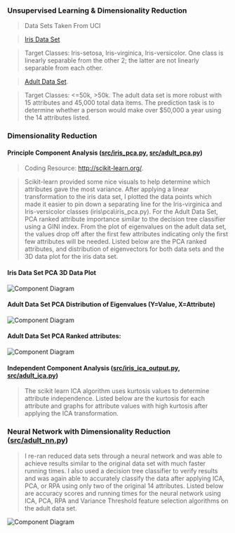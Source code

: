 ### Unsupervised Learning & Dimensionality Reduction 

> Data Sets Taken From UCI 

> <a href="https://archive.ics.uci.edu/ml/datasets/Iris">Iris Data Set</a>

> Target Classes: Iris-setosa,  Iris-virginica,  Iris-versicolor. One class is linearly separable from the other 2; the latter are not linearly separable from each other. 

> <a href="https://archive.ics.uci.edu/ml/datasets/Adult">Adult Data Set</a>. 

> Target Classes: <=50k, >50k.  The adult data set is more robust with 15 attributes and 45,000 total data items.   The prediction task is to determine whether a person would make over $50,000 a year using the 14 attributes listed.  

### Dimensionality Reduction

#### Principle Component Analysis (<a href="https://github.com/jlm429/UnsupervisedLearning/blob/master/src/iris_pca.py">src/iris_pca.py</a>, <a href="https://github.com/jlm429/UnsupervisedLearning/blob/master/src/adult_pca.py">src/adult_pca.py</a>) 

> Coding Resource: <a href="http://scikit-learn.org/stable/"> http://scikit-learn.org/</a>.  

> Scikit-learn provided some nice visuals to help determine which attributes gave the most variance.  After applying a linear transformation to the iris data set, I plotted the data points which made it easier to pin down a separating line for the Iris-virginica and Iris-versicolor classes (iris\pca\iris_pca.py).  For the Adult Data Set, PCA ranked attribute importance similar to the decision tree classifier using a GINI index.  From the plot of eigenvalues on the adult data set, the values drop off after the first few attributes indicating only the first few attributes will be needed.   Listed below are the PCA ranked attributes, and distribution of eigenvectors for both data sets and the 3D data plot for the iris data set.  

#### Iris Data Set PCA 3D Data Plot

![Component Diagram](https://github.com/jlm429/UnsupervisedLearning/blob/master/images/IRISPCAplot.png)

#### Adult Data Set PCA Distribution of Eigenvalues (Y=Value, X=Attribute)

![Component Diagram](https://github.com/jlm429/UnsupervisedLearning/blob/master/images/ADULTPCAEIGENVALUES.png)

#### Adult Data Set PCA Ranked attributes:

![Component Diagram](https://github.com/jlm429/UnsupervisedLearning/blob/master/images/ADULTPCARANKED.PNG)


#### Independent Component Analysis (<a href="https://github.com/jlm429/UnsupervisedLearning/blob/master/src/iris_ica_output.py">src/iris_ica_output.py</a>, <a href="https://github.com/jlm429/UnsupervisedLearning/blob/master/src/adult_ica.py">src/adult_ica.py</a>)

>The scikit learn ICA algorithm uses kurtosis values to determine attribute independence.  Listed below are the kurtosis for each attribute and graphs for attribute values with high kurtosis after applying the ICA transformation.   

### Neural Network with Dimensionality Reduction (<a href="https://github.com/jlm429/UnsupervisedLearning/blob/master/src/adult_nn.py">src/adult_nn.py</a>)

>I re-ran reduced data sets through a neural network and was able to achieve results similar to the original data set with much faster running times.  I also used a decision tree classifier to verify results and was again able to accurately classify the data after applying ICA, PCA, or RPA using only two of the original 14 attributes.  Listed below are accuracy scores and running times for the neural network using ICA, PCA, RPA and Variance Threshold feature selection algorithms on the adult data set.   

![Component Diagram](https://github.com/jlm429/UnsupervisedLearning/blob/master/images/NNCharts.PNG)


